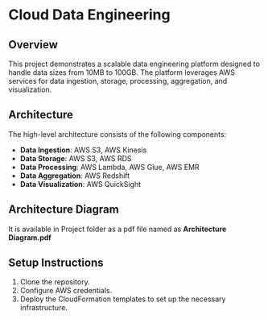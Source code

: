 # Cloud Data Engineering

## Overview
This project demonstrates a scalable data engineering platform designed to handle data sizes from 10MB to 100GB. The platform leverages AWS services for data ingestion, storage, processing, aggregation, and visualization.

## Architecture
The high-level architecture consists of the following components:

- **Data Ingestion**: AWS S3, AWS Kinesis
- **Data Storage**: AWS S3, AWS RDS
- **Data Processing**: AWS Lambda, AWS Glue, AWS EMR
- **Data Aggregation**: AWS Redshift
- **Data Visualization**: AWS QuickSight

## Architecture Diagram
It is available in Project folder as a pdf file named as **Architecture Diagram.pdf**

## Setup Instructions
1. Clone the repository.
2. Configure AWS credentials.
3. Deploy the CloudFormation templates to set up the necessary infrastructure.
